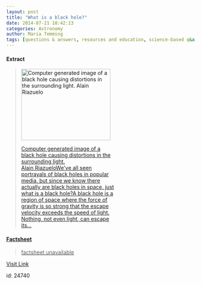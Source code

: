 ```yaml
---
layout: post
title: "What is a black hole?"
date: 2014-07-21 18:42:13
categories: Astronomy
author: Maria Temming
tags: [questions & answers, resources and education, science-based q&a, black hole faq]
---
```



#### Extract
><div id="attachment_255426287" style="width: 247px" class="wp-caption alignright"><a href="http://d366w3m5tf0813.cloudfront.net/wp-content/uploads/black-hole.jpg"><img class="size-medium wp-image-255426287" src="http://d366w3m5tf0813.cloudfront.net/wp-content/uploads/black-hole-237x190.jpg" alt="Computer generated image of a black hole causing distortions in the surrounding light. Alain Riazuelo" width="237" height="190" /><p class="wp-caption-text">Computer generated image of a black hole causing distortions in the surrounding light.<br />Alain RiazueloWe've all seen portrayals of black holes in popular media, but since we know <a href="/astronomy-resources/are-black-holes-real/">there actually are black holes in space, just what is a black hole?A <a title="Black Holes eBook" href="/black-holes-free-ebook/" target="_blank">black hole is a region of space where the force of gravity is so strong that the escape velocity exceeds the speed of light. Nothing, not even light, can escape its...

#### Factsheet
>factsheet unavailable

[Visit Link](http://www.skyandtelescope.com/astronomy-resources/black-hole/)

id:   24740
